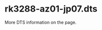 # rk3288-az01-jp07.dts

More DTS information on the [](Linux-DTSs.md) page.

<code-block src="dts/rk3288-az01-jp07.dts" />
